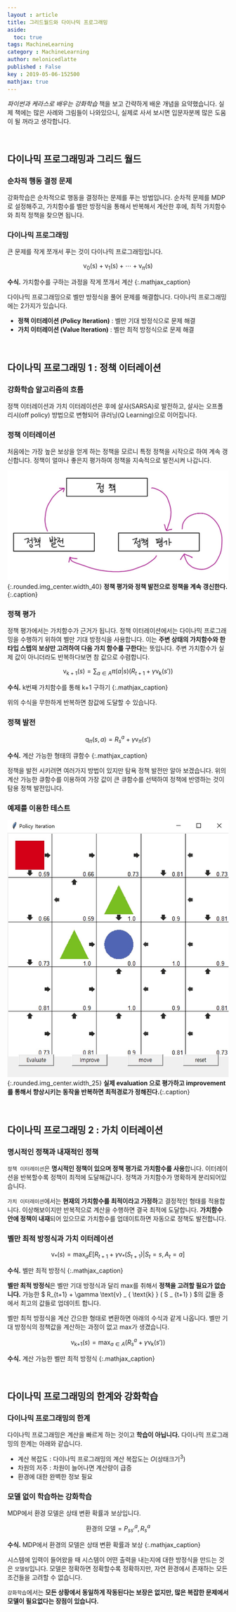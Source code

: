 ```yaml
---
layout : article
title: 그리드월드와 다이나믹 프로그래밍
aside:
  toc: true
tags: MachineLearning
category : MachineLearning
author: melonicedlatte
published : False
key : 2019-05-06-152500
mathjax: true 
---
```


*파이썬과 케라스로 배우는 강화학습* 책을 보고 간략하게 배운 개념을 요약했습니다. 실제 책에는 많은 사례와 그림들이 나와있으니, 실제로 사서 보시면 입문자분께 많은 도움이 될 꺼라고 생각합니다.

<br>

## 다이나믹 프로그래밍과 그리드 월드

### 순차적 행동 결정 문제

강화학습은 순차적으로 행동을 결정하는 문제를 푸는 방법입니다. 순차적 문제를 MDP로 설정해주고, 가치함수를 벨만 방정식을 통해서 반복해서 계산한 후에, 최적 가치함수와 최적 정책을 찾으면 됩니다. 

### 다이나믹 프로그래밍

큰 문제를 작게 쪼개서 푸는 것이 다이나믹 프로그래밍입니다. 

$$ 
\text{v}_{0}(\text{s}) + \text{v}_{1}(\text{s}) + \cdots + \text{v}_{\pi}(\text{s})
$$

**수식.** 가치함수를 구하는 과정을 작게 쪼개서 계산
{:.mathjax_caption}

다이나믹 프로그래밍으로 벨만 방정식을 풀어 문제를 해결합니다. 다이나믹 프로그래밍에는 2가지가 있습니다.

- **정책 이터레이션 (Policy Iteration)** : 벨만 기대 방정식으로 문제 해결
- **가치 이터레이션 (Value Iteration)** : 벨만 최적 방정식으로 문제 해결

<br>

## 다이나믹 프로그래밍 1 : 정책 이터레이션

### 강화학습 알고리즘의 흐름

정책 이터레이션과 가치 이터레이션은 후에 살사(SARSA)로 발전하고, 살사는 오프폴리시(off policy) 방법으로 변형되어 큐러닝(Q Learning)으로 이어집니다.

### 정책 이터레이션

처음에는 가장 높은 보상을 얻게 하는 정책을 모르니 특정 정책을 시작으로 하여 계속 갱신합니다. 정책이 얼마나 좋은지 평가하여 정책을 지속적으로 발전시켜 나갑니다. 

![image](/assets/images/20190506/policy_cycle.jpg){:.rounded.img_center.width_40}
**정책 평가와 정책 발전으로 정책을 계속 갱신한다.**{:.caption}

### 정책 평가

정책 평가에서는 가치함수가 근거가 됩니다. 정책 이터레이션에서는 다이나믹 프로그래밍을 수행하기 위하여 벨만 기대 방정식을 사용합니다. 이는 **주변 상태의 가치함수와 한 타입 스텝의 보상만 고려하여 다음 가치 함수를 구한다**는 뜻입니다. 주변 가치함수가 실제 값이 아니더라도 반복하다보면 참 값으로 수렴합니다. 

$$ 
\text{v}_{\text{k}+1}(s) = \sum_{a \in A} \pi(a|s)(R_{t+1} + \gamma  \text{v}_{\text{k}}(s')) 
$$

**수식.** $\text{k}$번째 가치함수를 통해 $\text{k+1}$ 구하기
{:.mathjax_caption}

위의 수식을 무한하게 반복하면 참값에 도달할 수 있습니다. 

### 정책 발전

$$ 
\text{q}_{\pi}(s,a) = R^a_s + \gamma \text{v}_{\pi}(s') 
$$

**수식.** 계산 가능한 형태의 큐함수
{:.mathjax_caption}

정책을 발전 시키려면 여러가지 방법이 있지만 탐욕 정책 발전만 알아 보겠습니다. 위의 계산 가능한 큐함수를 이용하여 가장 값이 큰 큐함수를 선택하여 정책에 반영하는 것이 탐용 정책 발전입니다. 

### 예제를 이용한 테스트

![image](/assets/images/20190506/policy_iteration_simulation.jpg){:.rounded.img_center.width_25}
**실제 evaluation 으로 평가하고 improvement를 통해서 향상시키는 동작을 반복하면 최적경로가 정해진다.**{:.caption}

<br>

## 다이나믹 프로그래밍 2 : 가치 이터레이션

### 명시적인 정책과 내재적인 정책

`정책 이터레이션`은 **명시적인 정책이 있으며 정책 평가로 가치함수를 사용**합니다. 이터레이션을 반복할수록 정책이 최적에 도달해갑니다. 정책과 가치함수가 명확하게 분리되어있습니다. 

`가치 이터레이션`에서는 **현재의 가치함수를 최적이라고 가정하**고 결정적인 형태를 적용합니다. 이상해보이지만 반복적으로 계산을 수행하면 결국 최적에 도달합니다. **가치함수 안에 정책이 내재**되어 있으므로 가치함수를 업데이트하면 자동으로 정책도 발전합니다.

### 벨만 최적 방정식과 가치 이터레이션

$$ \text{v}_{*}(s) = \max_{a}E[R_{t+1} + \gamma \text{v}_{*}(S_{t+1})|S_t = s, A_t = a] $$

**수식.** 벨만 최적 방정식
{:.mathjax_caption}

**벨만 최적 방정식**은 벨만 기대 방정식과 달리 max를 취해서 **정책을 고려할 필요가 없습니다.** 가능한 $ R_{t+1} + \gamma \text{v} _ { \text{k} } ( S _ {t+1} ) $의 값들 중에서 최고의 값들로 업데이트 합니다. 

벨만 최적 방정식을 계산 간으한 형태로 변환하면 아래의 수식과 같게 나옵니다. 벨만 기대 방정식의 정책값을 계산하는 과정이 없고 max가 생겼습니다. 

$$ \text{v}_{\text{k+1}}(s) = \max_{a \in A}(R^a_s + \gamma \text{v}_{\text{k}}(s')) $$

**수식.** 계산 가능한 벨만 최적 방정식
{:.mathjax_caption}

<br>

## 다이나믹 프로그래밍의 한계와 강화학습

### 다이나믹 프로그래밍의 한계

다이나믹 프로그래밍은 계산을 빠르게 하는 것이고 **학습이 아닙니다.** 다이나믹 프로그래밍의 한계는 아래와 같습니다. 

- 계산 복잡도 : 다이나믹 프로그래밍의 계산 복잡도는 $O(\text{상태크기}^3)$
- 차원의 저주 : 차원이 늘어나면 계산량이 급증
- 환경에 대한 완벽한 정보 필요

### 모델 없이 학습하는 강화학습

MDP에서 환경 모델은 상태 변환 확률과 보상입니다. 

$$
\text{환경의 모델} = P^a_{ss'}, R^a_s
$$

**수식.** MDP에서 환경의 모델은 상태 변환 확률과 보상
{:.mathjax_caption}

시스템에 입력이 들어왔을 때 시스템이 어떤 출력을 내는지에 대한 방정식을 만드는 것은 `모델링`입니다. 모델은 정확하면 정확할수록 정확하지만, 자연 환경에서 존재하는 모든 조건들을 고려할 수 없습니다. 

`강화학습`에서는 **모든 상황에서 동일하게 작동된다는 보장은 없지만, 많은 복잡한 문제에서 모델이 필요없다는 장점이 있습니다.** 
